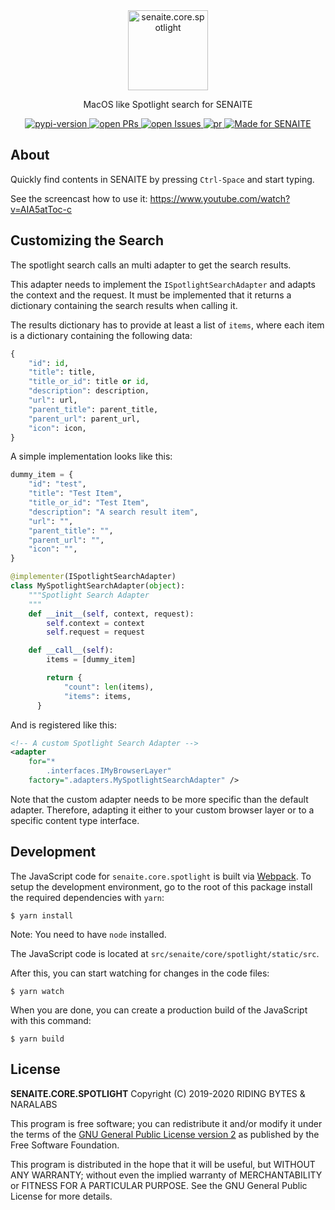 <div align="center">

  <a href="https://github.com/senaite/senaite.core.spotlight">
    <img src="static/logo.png" alt="senaite.core.spotlight" height="128" />
  </a>

  <p>MacOS like Spotlight search for SENAITE</p>

  <div>
    <a href="https://pypi.python.org/pypi/senaite.core.spotlight">
      <img src="https://img.shields.io/pypi/v/senaite.core.spotlight.svg?style=flat-square" alt="pypi-version" />
    </a>
    <a href="https://github.com/senaite/senaite.core.spotlight/pulls">
      <img src="https://img.shields.io/github/issues-pr/senaite/senaite.core.spotlight.svg?style=flat-square" alt="open PRs" />
    </a>
    <a href="https://github.com/senaite/senaite.core.spotlight/issues">
      <img src="https://img.shields.io/github/issues/senaite/senaite.core.spotlight.svg?style=flat-square" alt="open Issues" />
    </a>
    <a href="#">
      <img src="https://img.shields.io/badge/PRs-welcome-brightgreen.svg?style=flat-square" alt="pr" />
    </a>
    <a href="https://www.senaite.com">
      <img src="https://img.shields.io/badge/Made%20for%20SENAITE-%E2%AC%A1-lightgrey.svg" alt="Made for SENAITE" />
    </a>
  </div>
</div>


## About

Quickly find contents in SENAITE by pressing `Ctrl-Space` and start typing.

See the screencast how to use it: https://www.youtube.com/watch?v=AIA5atToc-c


## Customizing the Search

The spotlight search calls an multi adapter to get the search results.

This adapter needs to implement the `ISpotlightSearchAdapter` and adapts the
context and the request. It must be implemented that it returns a dictionary
containing the search results when calling it.

The results dictionary has to provide at least a list of `items`, where each
item is a dictionary containing the following data:

```python
{
    "id": id,
    "title": title,
    "title_or_id": title or id,
    "description": description,
    "url": url,
    "parent_title": parent_title,
    "parent_url": parent_url,
    "icon": icon,
}
```

A simple implementation looks like this:

```python
dummy_item = {
    "id": "test",
    "title": "Test Item",
    "title_or_id": "Test Item",
    "description": "A search result item",
    "url": "",
    "parent_title": "",
    "parent_url": "",
    "icon": "",
}

@implementer(ISpotlightSearchAdapter)
class MySpotlightSearchAdapter(object):
    """Spotlight Search Adapter
    """
    def __init__(self, context, request):
        self.context = context
        self.request = request

    def __call__(self):
        items = [dummy_item]

        return {
            "count": len(items),
            "items": items,
      }
```

And is registered like this:

```xml
<!-- A custom Spotlight Search Adapter -->
<adapter
    for="*
        .interfaces.IMyBrowserLayer"
    factory=".adapters.MySpotlightSearchAdapter" />
```

Note that the custom adapter needs to be more specific than the default adapter.
Therefore, adapting it either to your custom browser layer or to a specific
content type interface.


## Development

The JavaScript code for `senaite.core.spotlight` is built via
[Webpack](https://webpack.js.org/). To setup the development environment, go to
the root of this package install the required dependencies with `yarn`:

```shell
$ yarn install
```

Note: You need to have `node` installed.

The JavaScript code is located at `src/senaite/core/spotlight/static/src`.

After this, you can start watching for changes in the code files:

```shell
$ yarn watch
```

When you are done, you can create a production build of the JavaScript with this command:

```shell
$ yarn build
```


## License

**SENAITE.CORE.SPOTLIGHT** Copyright (C) 2019-2020 RIDING BYTES & NARALABS

This program is free software; you can redistribute it and/or modify it under
the terms of the [GNU General Public License version
2](https://github.com/senaite/senaite.core.spotlight/blob/master/LICENSE)
as published by the Free Software Foundation.

This program is distributed in the hope that it will be useful,
but WITHOUT ANY WARRANTY; without even the implied warranty of
MERCHANTABILITY or FITNESS FOR A PARTICULAR PURPOSE. See the
GNU General Public License for more details.

